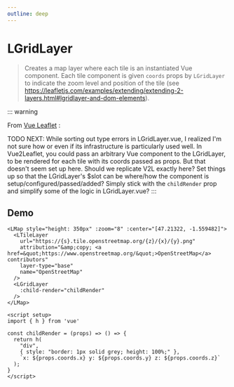 ```yaml
---
outline: deep
---
```


# LGridLayer

> Creates a map layer where each tile is an instantiated Vue component.
> Each tile component is given `coords` props by `LGridLayer` to indicate
> the zoom level and position of the tile
> (see https://leafletjs.com/examples/extending/extending-2-layers.html#lgridlayer-and-dom-elements).

::: warning

From [Vue Leaflet](https://github.com/vue-leaflet/vue-leaflet/blob/master/src/playground/views/GridLayerDemo.vue) :

TODO NEXT: While sorting out type errors in LGridLayer.vue, I realized I'm not sure
how or even if its infrastructure is particularly used well. In Vue2Leaflet,
you could pass an arbitrary Vue component to the LGridLayer, to be rendered
for each tile with its coords passed as props. But that doesn't seem set up here.
Should we replicate V2L exactly here? Set things up so that the LGridLayer's $slot
can be where/how the component is setup/configured/passed/added? Simply stick with
the `childRender` prop and simplify some of the logic in LGridLayer.vue?
:::

## Demo

<script setup>
import "leaflet/dist/leaflet.css";
import { LMap, LTileLayer, LGridLayer } from '../../src/lib.ts';
import { h } from 'vue';

const childRender = (props) => () => {
  return h(
    "div",
    { style: "border: 1px solid grey; height: 100%;" },
    `x: ${props.coords.x} y: ${props.coords.y} z: ${props.coords.z}`
  );
}
</script>

<LMap style="height: 350px" :zoom="8" :center="[47.21322, -1.559482]">
  <LTileLayer
    url="https://{s}.tile.openstreetmap.org/{z}/{x}/{y}.png"
    attribution="&amp;copy; <a href=&quot;https://www.openstreetmap.org/&quot;>OpenStreetMap</a> contributors"
    layer-type="base"
    name="OpenStreetMap"
  />
  <LGridLayer
    :child-render="childRender"
  />
</LMap>

```vue{8-10,13-28}
<LMap style="height: 350px" :zoom="8" :center="[47.21322, -1.559482]">
  <LTileLayer
    url="https://{s}.tile.openstreetmap.org/{z}/{x}/{y}.png"
    attribution="&amp;copy; <a href=&quot;https://www.openstreetmap.org/&quot;>OpenStreetMap</a> contributors"
    layer-type="base"
    name="OpenStreetMap"
  />
  <LGridLayer
    :child-render="childRender"
  />
</LMap>

<script setup>
import { h } from 'vue'

const childRender = (props) => () => {
  return h(
    "div",
    { style: "border: 1px solid grey; height: 100%;" },
    `x: ${props.coords.x} y: ${props.coords.y} z: ${props.coords.z}`
  );
}
</script>
```

<!--@include: ../gen/components/LGridLayer.md-->
